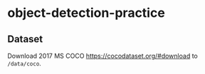 # object-detection-practice

## Dataset

Download 2017 MS COCO https://cocodataset.org/#download to `/data/coco`.